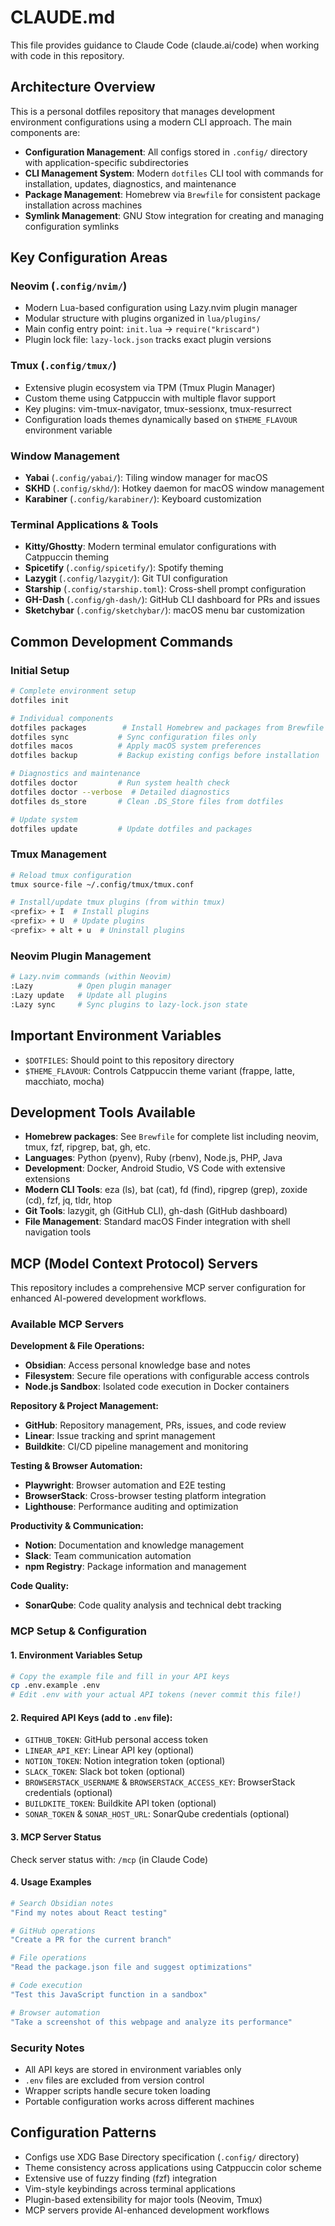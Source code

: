 # CLAUDE.md

This file provides guidance to Claude Code (claude.ai/code) when working with code in this repository.

## Architecture Overview

This is a personal dotfiles repository that manages development environment configurations using a modern CLI approach. The main components are:

- **Configuration Management**: All configs stored in `.config/` directory with application-specific subdirectories
- **CLI Management System**: Modern `dotfiles` CLI tool with commands for installation, updates, diagnostics, and maintenance
- **Package Management**: Homebrew via `Brewfile` for consistent package installation across machines
- **Symlink Management**: GNU Stow integration for creating and managing configuration symlinks

## Key Configuration Areas

### Neovim (`.config/nvim/`)
- Modern Lua-based configuration using Lazy.nvim plugin manager
- Modular structure with plugins organized in `lua/plugins/` 
- Main config entry point: `init.lua` → `require("kriscard")`
- Plugin lock file: `lazy-lock.json` tracks exact plugin versions

### Tmux (`.config/tmux/`)
- Extensive plugin ecosystem via TPM (Tmux Plugin Manager)
- Custom theme using Catppuccin with multiple flavor support
- Key plugins: vim-tmux-navigator, tmux-sessionx, tmux-resurrect
- Configuration loads themes dynamically based on `$THEME_FLAVOUR` environment variable

### Window Management
- **Yabai** (`.config/yabai/`): Tiling window manager for macOS
- **SKHD** (`.config/skhd/`): Hotkey daemon for macOS window management
- **Karabiner** (`.config/karabiner/`): Keyboard customization

### Terminal Applications & Tools
- **Kitty/Ghostty**: Modern terminal emulator configurations with Catppuccin theming
- **Spicetify** (`.config/spicetify/`): Spotify theming
- **Lazygit** (`.config/lazygit/`): Git TUI configuration
- **Starship** (`.config/starship.toml`): Cross-shell prompt configuration
- **GH-Dash** (`.config/gh-dash/`): GitHub CLI dashboard for PRs and issues
- **Sketchybar** (`.config/sketchybar/`): macOS menu bar customization

## Common Development Commands

### Initial Setup
```bash
# Complete environment setup
dotfiles init

# Individual components
dotfiles packages        # Install Homebrew and packages from Brewfile
dotfiles sync           # Sync configuration files only
dotfiles macos          # Apply macOS system preferences
dotfiles backup         # Backup existing configs before installation

# Diagnostics and maintenance
dotfiles doctor         # Run system health check
dotfiles doctor --verbose  # Detailed diagnostics
dotfiles ds_store       # Clean .DS_Store files from dotfiles

# Update system
dotfiles update         # Update dotfiles and packages
```

### Tmux Management
```bash
# Reload tmux configuration
tmux source-file ~/.config/tmux/tmux.conf

# Install/update tmux plugins (from within tmux)
<prefix> + I  # Install plugins
<prefix> + U  # Update plugins
<prefix> + alt + u  # Uninstall plugins
```

### Neovim Plugin Management
```bash
# Lazy.nvim commands (within Neovim)
:Lazy          # Open plugin manager
:Lazy update   # Update all plugins
:Lazy sync     # Sync plugins to lazy-lock.json state
```

## Important Environment Variables
- `$DOTFILES`: Should point to this repository directory
- `$THEME_FLAVOUR`: Controls Catppuccin theme variant (frappe, latte, macchiato, mocha)

## Development Tools Available
- **Homebrew packages**: See `Brewfile` for complete list including neovim, tmux, fzf, ripgrep, bat, gh, etc.
- **Languages**: Python (pyenv), Ruby (rbenv), Node.js, PHP, Java
- **Development**: Docker, Android Studio, VS Code with extensive extensions
- **Modern CLI Tools**: eza (ls), bat (cat), fd (find), ripgrep (grep), zoxide (cd), fzf, jq, tldr, htop
- **Git Tools**: lazygit, gh (GitHub CLI), gh-dash (GitHub dashboard)
- **File Management**: Standard macOS Finder integration with shell navigation tools

## MCP (Model Context Protocol) Servers

This repository includes a comprehensive MCP server configuration for enhanced AI-powered development workflows.

### Available MCP Servers

**Development & File Operations:**
- **Obsidian**: Access personal knowledge base and notes
- **Filesystem**: Secure file operations with configurable access controls
- **Node.js Sandbox**: Isolated code execution in Docker containers

**Repository & Project Management:**
- **GitHub**: Repository management, PRs, issues, and code review
- **Linear**: Issue tracking and sprint management
- **Buildkite**: CI/CD pipeline management and monitoring

**Testing & Browser Automation:**
- **Playwright**: Browser automation and E2E testing
- **BrowserStack**: Cross-browser testing platform integration
- **Lighthouse**: Performance auditing and optimization

**Productivity & Communication:**
- **Notion**: Documentation and knowledge management
- **Slack**: Team communication automation
- **npm Registry**: Package information and management

**Code Quality:**
- **SonarQube**: Code quality analysis and technical debt tracking

### MCP Setup & Configuration

#### 1. Environment Variables Setup
```bash
# Copy the example file and fill in your API keys
cp .env.example .env
# Edit .env with your actual API tokens (never commit this file!)
```

#### 2. Required API Keys (add to `.env` file):
- `GITHUB_TOKEN`: GitHub personal access token
- `LINEAR_API_KEY`: Linear API key (optional)
- `NOTION_TOKEN`: Notion integration token (optional)
- `SLACK_TOKEN`: Slack bot token (optional)
- `BROWSERSTACK_USERNAME` & `BROWSERSTACK_ACCESS_KEY`: BrowserStack credentials (optional)
- `BUILDKITE_TOKEN`: Buildkite API token (optional)
- `SONAR_TOKEN` & `SONAR_HOST_URL`: SonarQube credentials (optional)

#### 3. MCP Server Status
Check server status with: `/mcp` (in Claude Code)

#### 4. Usage Examples
```bash
# Search Obsidian notes
"Find my notes about React testing"

# GitHub operations
"Create a PR for the current branch"

# File operations
"Read the package.json file and suggest optimizations"

# Code execution
"Test this JavaScript function in a sandbox"

# Browser automation
"Take a screenshot of this webpage and analyze its performance"
```

### Security Notes
- All API keys are stored in environment variables only
- `.env` files are excluded from version control
- Wrapper scripts handle secure token loading
- Portable configuration works across different machines

## Configuration Patterns
- Configs use XDG Base Directory specification (`.config/` directory)
- Theme consistency across applications using Catppuccin color scheme
- Extensive use of fuzzy finding (fzf) integration
- Vim-style keybindings across terminal applications
- Plugin-based extensibility for major tools (Neovim, Tmux)
- MCP servers provide AI-enhanced development workflows